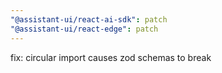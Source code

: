 ```yaml
---
"@assistant-ui/react-ai-sdk": patch
"@assistant-ui/react-edge": patch
---
```


fix: circular import causes zod schemas to break
